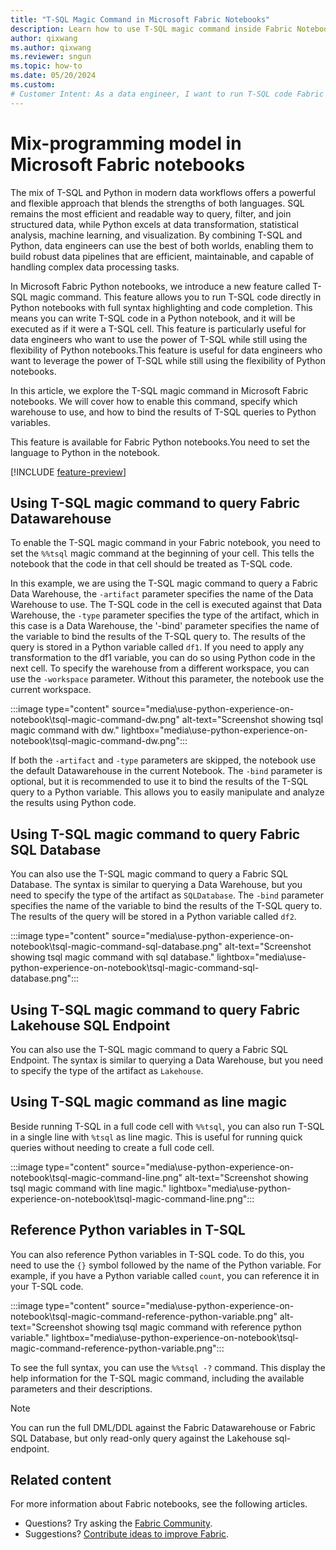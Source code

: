 ```yaml
---
title: "T-SQL Magic Command in Microsoft Fabric Notebooks"
description: Learn how to use T-SQL magic command inside Fabric Notebook to for achieve the mix-programming experience between T-SQL and Python.
author: qixwang
ms.author: qixwang
ms.reviewer: sngun
ms.topic: how-to
ms.date: 05/20/2024
ms.custom: 
# Customer Intent: As a data engineer, I want to run T-SQL code Fabric notebooks, manage queries, and perform cross datawarehouse queries.
---
```


# Mix-programming model in Microsoft Fabric notebooks

The mix of T-SQL and Python in modern data workflows offers a powerful and flexible approach that blends the strengths of both languages. SQL remains the most efficient and readable way to query, filter, and join structured data, while Python excels at data transformation, statistical analysis, machine learning, and visualization. By combining T-SQL and Python, data engineers can use the best of both worlds, enabling them to build robust data pipelines that are efficient, maintainable, and capable of handling complex data processing tasks.

In Microsoft Fabric Python notebooks, we introduce a new feature called T-SQL magic command. This feature allows you to run T-SQL code directly in Python notebooks with full syntax highlighting and code completion. This means you can write T-SQL code in a Python notebook, and it will be executed as if it were a T-SQL cell. This feature is particularly useful for data engineers who want to use the power of T-SQL while still using the flexibility of Python notebooks.This feature is useful for data engineers who want to leverage the power of T-SQL while still using the flexibility of Python notebooks.

In this article, we explore the T-SQL magic command in Microsoft Fabric notebooks. We will cover how to enable this command, specify which warehouse to use, and how to bind the results of T-SQL queries to Python variables.

This feature is available for Fabric Python notebooks.You need to set the language to Python in the notebook.

[!INCLUDE [feature-preview](../includes/feature-preview-note.md)]

## Using T-SQL magic command to query Fabric Datawarehouse

To enable the T-SQL magic command in your Fabric notebook, you need to set the `%%tsql` magic command at the beginning of your cell. This tells the notebook that the code in that cell should be treated as T-SQL code.

In this example, we are using the T-SQL magic command to query a Fabric Data Warehouse, the `-artifact` parameter specifies the name of the Data Warehouse to use. The T-SQL code in the cell is executed against that Data Warehouse, the `-type` parameter specifies the type of the artifact, which in this case is a Data Warehouse, the '-bind' parameter specifies the name of the variable to bind the results of the T-SQL query to. The results of the query is stored in a Python variable called `df1`. If you need to apply any transformation to the df1 variable, you can do so using Python code in the next cell. To specify the warehouse from a different workspace, you can use the `-workspace` parameter. Without this parameter, the notebook use the current workspace.

   :::image type="content" source="media\use-python-experience-on-notebook\tsql-magic-command-dw.png" alt-text="Screenshot showing tsql magic command with dw." lightbox="media\use-python-experience-on-notebook\tsql-magic-command-dw.png":::

If both the `-artifact` and `-type` parameters are skipped, the notebook use the default Datawarehouse in the current Notebook. The `-bind` parameter is optional, but it is recommended to use it to bind the results of the T-SQL query to a Python variable. This allows you to easily manipulate and analyze the results using Python code.

## Using T-SQL magic command to query Fabric SQL Database

You can also use the T-SQL magic command to query a Fabric SQL Database. The syntax is similar to querying a Data Warehouse, but you need to specify the type of the artifact as `SQLDatabase`. The `-bind` parameter specifies the name of the variable to bind the results of the T-SQL query to. The results of the query will be stored in a Python variable called `df2`.

   :::image type="content" source="media\use-python-experience-on-notebook\tsql-magic-command-sql-database.png" alt-text="Screenshot showing tsql magic command with sql database." lightbox="media\use-python-experience-on-notebook\tsql-magic-command-sql-database.png":::

## Using T-SQL magic command to query Fabric Lakehouse SQL Endpoint
You can also use the T-SQL magic command to query a Fabric SQL Endpoint. The syntax is similar to querying a Data Warehouse, but you need to specify the type of the artifact as `Lakehouse`.

## Using T-SQL magic command as line magic 
Beside running T-SQL in a full code cell with `%%tsql`, you can also run T-SQL in a single line with `%tsql` as line magic. This is useful for running quick queries without needing to create a full code cell.

   :::image type="content" source="media\use-python-experience-on-notebook\tsql-magic-command-line.png" alt-text="Screenshot showing tsql magic command with line magic." lightbox="media\use-python-experience-on-notebook\tsql-magic-command-line.png":::

## Reference Python variables in T-SQL

You can also reference Python variables in T-SQL code. To do this, you need to use the `{}` symbol followed by the name of the Python variable. For example, if you have a Python variable called `count`, you can reference it in your T-SQL code.

   :::image type="content" source="media\use-python-experience-on-notebook\tsql-magic-command-reference-python-variable.png" alt-text="Screenshot showing tsql magic command with reference python variable." lightbox="media\use-python-experience-on-notebook\tsql-magic-command-reference-python-variable.png":::

To see the full syntax, you can use the `%%tsql -?` command. This display the help information for the T-SQL magic command, including the available parameters and their descriptions.


> [!NOTE]
> You can run the full DML/DDL against the Fabric Datawarehouse or Fabric SQL Database, but only read-only query against the Lakehouse sql-endpoint.


## Related content

For more information about Fabric notebooks, see the following articles.

- Questions? Try asking the [Fabric Community](https://community.fabric.microsoft.com/).
- Suggestions? [Contribute ideas to improve Fabric](https://ideas.fabric.microsoft.com/).
